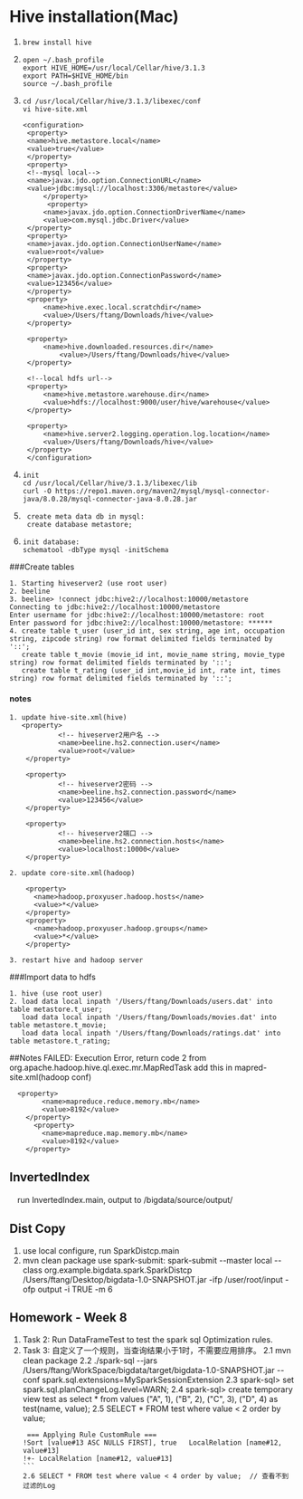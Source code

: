 # Hive installation(Mac)
1. ```
   brew install hive
   ```
2. ```
   open ~/.bash_profile
   export HIVE_HOME=/usr/local/Cellar/hive/3.1.3
   export PATH=$HIVE_HOME/bin
   source ~/.bash_profile
   ```
3. ```
   cd /usr/local/Cellar/hive/3.1.3/libexec/conf
   vi hive-site.xml
   
   <configuration>
    <property>
    <name>hive.metastore.local</name>
    <value>true</value>
    </property>
    <property>
    <!--mysql local-->
    <name>javax.jdo.option.ConnectionURL</name>
    <value>jdbc:mysql://localhost:3306/metastore</value>
        </property>
         <property>
        <name>javax.jdo.option.ConnectionDriverName</name>
        <value>com.mysql.jdbc.Driver</value>
    </property>
    <property>
    <name>javax.jdo.option.ConnectionUserName</name>
    <value>root</value>
    </property>
    <property>
    <name>javax.jdo.option.ConnectionPassword</name>
    <value>123456</value>
    </property>
    <property>
        <name>hive.exec.local.scratchdir</name>
        <value>/Users/ftang/Downloads/hive</value>
    </property>

    <property>
        <name>hive.downloaded.resources.dir</name>
            <value>/Users/ftang/Downloads/hive</value>
    </property>

    <!--local hdfs url-->
    <property>
        <name>hive.metastore.warehouse.dir</name>
        <value>hdfs://localhost:9000/user/hive/warehouse</value>
    </property>

    <property>
        <name>hive.server2.logging.operation.log.location</name>
        <value>/Users/ftang/Downloads/hive</value>
    </property>
    </configuration>
    ```

4. ```
   init 
   cd /usr/local/Cellar/hive/3.1.3/libexec/lib
   curl -O https://repo1.maven.org/maven2/mysql/mysql-connector-java/8.0.28/mysql-connector-java-8.0.28.jar
    ```
5. ```
    create meta data db in mysql:
    create database metastore;
    ```
6. ```
   init database:
   schematool -dbType mysql -initSchema
   ```


###Create tables

```
1. Starting hiveserver2 (use root user)
2. beeline
3. beeline> !connect jdbc:hive2://localhost:10000/metastore
Connecting to jdbc:hive2://localhost:10000/metastore
Enter username for jdbc:hive2://localhost:10000/metastore: root
Enter password for jdbc:hive2://localhost:10000/metastore: ******
4. create table t_user (user_id int, sex string, age int, occupation string, zipcode string) row format delimited fields terminated by '::';
   create table t_movie (movie_id int, movie_name string, movie_type string) row format delimited fields terminated by '::';
   create table t_rating (user_id int,movie_id int, rate int, times string) row format delimited fields terminated by '::';
````
#### notes
```
1. update hive-site.xml(hive)
   <property>
            <!-- hiveserver2用户名 -->
            <name>beeline.hs2.connection.user</name>
            <value>root</value>
    </property>

    <property>
            <!-- hiveserver2密码 -->
            <name>beeline.hs2.connection.password</name>
            <value>123456</value>
    </property>

    <property>
            <!-- hiveserver2端口 -->
            <name>beeline.hs2.connection.hosts</name>
            <value>localhost:10000</value>
    </property>
    
2. update core-site.xml(hadoop)

    <property>
      <name>hadoop.proxyuser.hadoop.hosts</name>
      <value>*</value>
    </property>
    <property>
      <name>hadoop.proxyuser.hadoop.groups</name>
      <value>*</value>
    </property>

3. restart hive and hadoop server
```
###Import data to hdfs
```
1. hive (use root user)
2. load data local inpath '/Users/ftang/Downloads/users.dat' into table metastore.t_user;
   load data local inpath '/Users/ftang/Downloads/movies.dat' into table metastore.t_movie;
   load data local inpath '/Users/ftang/Downloads/ratings.dat' into table metastore.t_rating;
```

##Notes
FAILED: Execution Error, return code 2 from org.apache.hadoop.hive.ql.exec.mr.MapRedTask
add this in mapred-site.xml(hadoop conf)
```
  <property>
        <name>mapreduce.reduce.memory.mb</name>
        <value>8192</value>
    </property>
      <property>
        <name>mapreduce.map.memory.mb</name>
        <value>8192</value>
    </property>
```


## InvertedIndex
　run InvertedIndex.main, output to /bigdata/source/output/

## Dist Copy
1. use local configure, run SparkDistcp.main
2. mvn clean package
use spark-submit: spark-submit --master local --class org.example.bigdata.spark.SparkDistcp /Users/ftang/Desktop/bigdata-1.0-SNAPSHOT.jar -ifp /user/root/input -ofp output -i TRUE -m 6
   


## Homework - Week 8
1. Task 2: Run DataFrameTest to test the spark sql Optimization rules.
2. Task 3: 自定义了一个规则，当查询结果小于1时，不需要应用排序。
   2.1 mvn clean package
   2.2 ./spark-sql --jars /Users/ftang/WorkSpace/bigdata/target/bigdata-1.0-SNAPSHOT.jar  --conf spark.sql.extensions=MySparkSessionExtension
   2.3 spark-sql> set spark.sql.planChangeLog.level=WARN;
   2.4 spark-sql> create temporary view test as select * from values
                    ("A", 1),
                    ("B", 2),
                    ("C", 3),
                    ("D", 4)
                    as test(name, value);
   2.5 SELECT * FROM test where value < 2 order by value; 
   ```` 查看log可以看到：The maximum number of rows are less than 1, no need to sort!!!22/09/02 17:36:05 WARN PlanChangeLogger:
    === Applying Rule CustomRule ===
   !Sort [value#13 ASC NULLS FIRST], true   LocalRelation [name#12, value#13]
   !+- LocalRelation [name#12, value#13]
   ```
   2.6 SELECT * FROM test where value < 4 order by value;  // 查看不到过滤的Log

